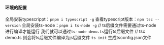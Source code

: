 #### 环境的配置
全局安装typescrippt：`pnpm i typescript -g`
查看typescript版本：`npm tsc --version`
全局安装ts-node：`pnpm i ts-node -g` // ts后缀文件需要通过ts-node进行编译才能运行
我们就可以通过`ts-node demo.ts`运行ts后缀文件 // tsc demo.ts 则会将ts后缀文件编译为js后缀文件
`ts init` 生成tsconfig.json文件
